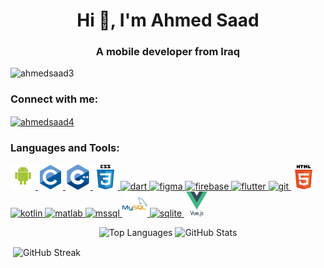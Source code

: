 <h1 align="center">Hi 👋, I'm Ahmed Saad</h1>
<h3 align="center">A mobile developer from Iraq</h3>

<p align="left"> <img src="https://komarev.com/ghpvc/?username=ahmedsaad3&label=Profile%20views&color=0e75b6&style=flat" alt="ahmedsaad3" /> </p>

<h3 align="left">Connect with me:</h3>
<p align="left">
<a href="https://linkedin.com/in/ahmedsaad4" target="blank"><img align="center" src="https://raw.githubusercontent.com/rahuldkjain/github-profile-readme-generator/master/src/images/icons/Social/linked-in-alt.svg" alt="ahmedsaad4" height="30" width="40" /></a>
</p>

<h3 align="left">Languages and Tools:</h3>
<p align="left">
<a href="https://developer.android.com" target="_blank" rel="noreferrer"> 
<img src="https://raw.githubusercontent.com/devicons/devicon/master/icons/android/android-original-wordmark.svg" alt="android" width="40" height="40"/> 
</a> 
<a href="https://www.cprogramming.com/" target="_blank" rel="noreferrer"> 
<img src="https://raw.githubusercontent.com/devicons/devicon/master/icons/c/c-original.svg" alt="c" width="40" height="40"/> 
</a> 
<a href="https://www.w3schools.com/cpp/" target="_blank" rel="noreferrer"> 
<img src="https://raw.githubusercontent.com/devicons/devicon/master/icons/cplusplus/cplusplus-original.svg" alt="cplusplus" width="40" height="40"/> 
</a> 
<a href="https://www.w3schools.com/css/" target="_blank" rel="noreferrer"> 
<img src="https://raw.githubusercontent.com/devicons/devicon/master/icons/css3/css3-original-wordmark.svg" alt="css3" width="40" height="40"/> 
</a> 
<a href="https://dart.dev" target="_blank" rel="noreferrer"> 
<img src="https://www.vectorlogo.zone/logos/dartlang/dartlang-icon.svg" alt="dart" width="40" height="40"/> 
</a> 
<a href="https://www.figma.com/" target="_blank" rel="noreferrer"> 
<img src="https://www.vectorlogo.zone/logos/figma/figma-icon.svg" alt="figma" width="40" height="40"/> 
</a> 
<a href="https://firebase.google.com/" target="_blank" rel="noreferrer"> 
<img src="https://www.vectorlogo.zone/logos/firebase/firebase-icon.svg" alt="firebase" width="40" height="40"/> 
</a> 
<a href="https://flutter.dev" target="_blank" rel="noreferrer"> 
<img src="https://www.vectorlogo.zone/logos/flutterio/flutterio-icon.svg" alt="flutter" width="40" height="40"/> 
</a> 
<a href="https://git-scm.com/" target="_blank" rel="noreferrer"> 
<img src="https://www.vectorlogo.zone/logos/git-scm/git-scm-icon.svg" alt="git" width="40" height="40"/> 
</a> 
<a href="https://www.w3.org/html/" target="_blank" rel="noreferrer"> 
<img src="https://raw.githubusercontent.com/devicons/devicon/master/icons/html5/html5-original-wordmark.svg" alt="html5" width="40" height="40"/> 
</a> 
<a href="https://kotlinlang.org" target="_blank" rel="noreferrer"> 
<img src="https://www.vectorlogo.zone/logos/kotlinlang/kotlinlang-icon.svg" alt="kotlin" width="40" height="40"/> 
</a> 
<a href="https://www.mathworks.com/" target="_blank" rel="noreferrer"> 
<img src="https://upload.wikimedia.org/wikipedia/commons/2/21/Matlab_Logo.png" alt="matlab" width="40" height="40"/> 
</a> 
<a href="https://www.microsoft.com/en-us/sql-server" target="_blank" rel="noreferrer"> 
<img src="https://www.svgrepo.com/show/303229/microsoft-sql-server-logo.svg" alt="mssql" width="40" height="40"/> 
</a> 
<a href="https://www.mysql.com/" target="_blank" rel="noreferrer">
<img src="https://raw.githubusercontent.com/devicons/devicon/master/icons/mysql/mysql-original-wordmark.svg" alt="mysql" width="40" height="40"/> 
</a> 
<a href="https://www.sqlite.org/" target="_blank" rel="noreferrer"> 
<img src="https://www.vectorlogo.zone/logos/sqlite/sqlite-icon.svg" alt="sqlite" width="40" height="40"/> 
</a> 
<a href="https://vuejs.org/" target="_blank" rel="noreferrer"> 
<img src="https://raw.githubusercontent.com/devicons/devicon/master/icons/vuejs/vuejs-original-wordmark.svg" alt="vuejs" width="40" height="40"/> 
</a> 
</p>

<p align="center">
  <img src="https://github-readme-stats.vercel.app/api/top-langs?username=ahmedsaad3&theme=dark&show_icons=true&locale=en&layout=compact&border_radius=10&currStreakNum=3B82F6&sideNums=3B82F6&currStreakLabel=3B82F6&border=F9F9F9&stroke=F9F9F9&sideLabels=F9F9F9&excludeDaysLabel=F9F9F9" alt="Top Languages" style="width: 48%; height: 200px;" /> 
  <img src="https://github-readme-stats.vercel.app/api?username=ahmedsaad3&show_icons=true&locale=en&theme=dark&border_radius=10&currStreakNum=3B82F6&sideNums=3B82F6&currStreakLabel=3B82F6&border=F9F9F9&stroke=F9F9F9&sideLabels=F9F9F9&excludeDaysLabel=F9F9F9" alt="GitHub Stats" style="width: 48%; height: 20%;" />
</p>

<p></p>

<p>&nbsp;<img align="center" src="https://github-readme-streak-stats.herokuapp.com?user=ahmedsaad3&theme=dark&border_radius=10&currStreakNum=3B82F6&sideNums=3B82F6&currStreakLabel=3B82F6&border=F9F9F9&stroke=F9F9F9&sideLabels=F9F9F9&excludeDaysLabel=F9F9F9" alt="GitHub Streak" width="50%"/></p>




